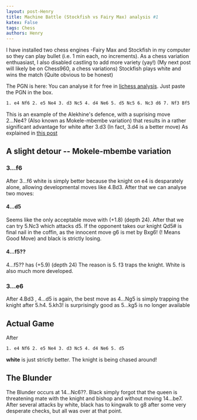 ```yaml
---
layout: post-Henry
title: Machine Battle (Stockfish vs Fairy Max) analysis #1
katex: False
tags: Chess
authors: Henry
---
```

I have installed two chess engines -Fairy Max and Stockfish in my computer so they can play bullet (i.e. 1 min each, no increments). As a chess variation enthuasiast, I also disabled castling to add more variety (yay!) (My next post will likely be on Chess960, a chess variations)
Stockfish plays white and wins the match (Quite obvious to be honest)

The PGN is here:
You can analyse it for free in [lichess analysis](https://lichess.org/analysis). Just paste the PGN in the box.

```bash
1. e4 Nf6 2. e5 Ne4 3. d3 Nc5 4. d4 Ne6 5. d5 Nc5 6. Nc3 d6 7. Nf3 Bf5 8. Nd4 Bd7 9. Qe2 e6 10. b4 Nca6 11. Rb1 c5 12. dxe6 fxe6 13. bxc5 dxc5 14. Ndb5 Nc6 15. Ne4 Qa5+ 16. c3 Kf7 17. Qh5+ Kg8 18. Nf6+ gxf6 19. exf6 Nd8 20. Be2 Be8 21. Qxe8 Qxa2 22. Rb2 Qd5 23. Rd2 Qxg2 24. Rf1 Qg6 25. f7+ Kg7 26. Rxd8 Rxd8 27. Qxd8 Kxf7 28. f4 Kg8 29. f5 Qg7 30. Bh6 Qxh6 31. Rg1+ Qg6 32. fxg6 hxg6 33. Qe8 Rh6 34. Qxe6+ Kg7 35. Bc4 Rxh2 36. Rxg6+ Kh7 37. Qg8#
```

This is an example of the Alekhine's defence, with a suprising move 2...Ne4? (Also known as Mokele-mbembe variation) that results in a rather significant advantage for white after 3.d3 (In fact, 3.d4 is a better move) As explained in [this post](https://www.chess.com/blog/ThePawnSlayer/opening-myths-the-mystery-of-the-mokele-mbembe-variation)

## A slight detour -- Mokele-mbembe variation

### 3...f6
After 3...f6 white is simply better because the knight on e4 is desparately alone, allowing developmental moves like 4.Bd3. After that we can analyse two moves:

#### 4...d5
Seems like the only acceptable move with (+1.8) (depth 24). After that we can try 5.Nc3 which attacks d5. If the opponent takes our knight Qd5# is final nail in the coffin, as the innocent move g6 is met by Bxg6! (! Means Good Move) and black is strictly losing.

#### 4...f5??
4...f5?? has (+5.9) (depth 24)
The reason is 5. f3 traps the knight. White is also much more developed.

### 3...e6
After 4.Bd3 , 4...d5 is again, the best move as 4...Ng5 is simply trapping the knight after 5.h4. 5.kh3! is surprisingly good as 5...kg5 is no longer available

## Actual Game
After 
```bash
1. e4 Nf6 2. e5 Ne4 3. d3 Nc5 4. d4 Ne6 5. d5 
```
**white** is just strictly better. The knight is being chased around!

## The Blunder

The Blunder occurs at 14...Nc6??. Black simply forgot that the queen is threatening mate with the knight and bishop and without moving 14...be7. After several attacks by white, black has to kingwalk to g8 after some very desperate checks, but all was over at that point.






